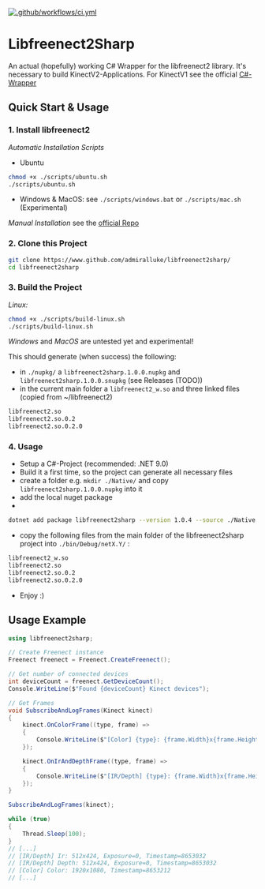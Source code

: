 [![.github/workflows/ci.yml](https://github.com/AdmiralLuke/libfreenect2sharp/actions/workflows/ci.yml/badge.svg?branch=main)](https://github.com/AdmiralLuke/libfreenect2sharp/actions/workflows/ci.yml)

# Libfreenect2Sharp

An actual (hopefully) working C# Wrapper for the libfreenect2 library.
It's necessary to build KinectV2-Applications. For KinectV1 see the official [C#-Wrapper](https://github.com/OpenKinect/libfreenect/tree/master/wrappers/csharp)

## Quick Start & Usage

### 1. Install libfreenect2

*Automatic Installation Scripts*

- Ubuntu
```sh
chmod +x ./scripts/ubuntu.sh
./scripts/ubuntu.sh
```
- Windows & MacOS: see ``./scripts/windows.bat`` or ``./scripts/mac.sh`` (Experimental)

*Manual Installation* see the [official Repo](https://github.com/OpenKinect/libfreenect2/)

### 2. Clone this Project

```sh
git clone https://www.github.com/admiralluke/libfreenect2sharp/
cd libfreenect2sharp
```

### 3. Build the Project

*Linux:*

```sh 
chmod +x ./scripts/build-linux.sh
./scripts/build-linux.sh
```

*Windows* and *MacOS* are untested yet and experimental!

This should generate (when success) the following:
- in ``./nupkg/`` a ``libfreenect2sharp.1.0.0.nupkg`` and ``libfreenect2sharp.1.0.0.snupkg`` (see Releases (TODO))
- in the current main folder a ``libfreenect2_w.so`` and three linked files (copied from ~/libfreenect2)
```sh 
libfreenect2.so
libfreenect2.so.0.2
libfreenect2.so.0.2.0
```

### 4. Usage

- Setup a C#-Project (recommended: .NET 9.0)
- Build it a first time, so the project can generate all necessary files
- create a folder e.g. ``mkdir ./Native/`` and copy ``libfreenect2sharp.1.0.0.nupkg`` into it
- add the local nuget package
- 
```sh
dotnet add package libfreenect2sharp --version 1.0.4 --source ./Native
```


- copy the following files from the main folder of the libfreenect2sharp project into ``./bin/Debug/netX.Y/`` :
```sh
libfreenect2_w.so
libfreenect2.so
libfreenect2.so.0.2
libfreenect2.so.0.2.0
```

- Enjoy :)

## Usage Example

```csharp
using libfreenect2sharp;

// Create Freenect instance
Freenect freenect = Freenect.CreateFreenect();

// Get number of connected devices
int deviceCount = freenect.GetDeviceCount();
Console.WriteLine($"Found {deviceCount} Kinect devices");

// Get Frames
void SubscribeAndLogFrames(Kinect kinect)
{
    kinect.OnColorFrame((type, frame) =>
    {
        Console.WriteLine($"[Color] {type}: {frame.Width}x{frame.Height}, Timestamp={frame.Timestamp}");
    });

    kinect.OnIrAndDepthFrame((type, frame) =>
    {
        Console.WriteLine($"[IR/Depth] {type}: {frame.Width}x{frame.Height}, Exposure={frame.Exposure}, Timestamp={frame.Timestamp}");
    });
}

SubscribeAndLogFrames(kinect);

while (true)
{
    Thread.Sleep(100); 
}
// [...]
// [IR/Depth] Ir: 512x424, Exposure=0, Timestamp=8653032
// [IR/Depth] Depth: 512x424, Exposure=0, Timestamp=8653032
// [Color] Color: 1920x1080, Timestamp=8653212
// [...]
```

